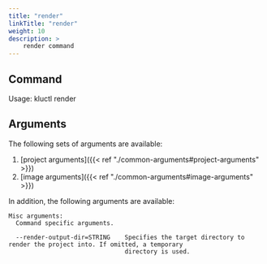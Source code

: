 ```yaml
---
title: "render"
linkTitle: "render"
weight: 10
description: >
    render command
---
```


## Command
<!-- BEGIN SECTION "render" "Usage" false -->
Usage: kluctl render

<!-- END SECTION -->

## Arguments
The following sets of arguments are available:
1. [project arguments]({{< ref "./common-arguments#project-arguments" >}})
1. [image arguments]({{< ref "./common-arguments#image-arguments" >}})

In addition, the following arguments are available:
<!-- BEGIN SECTION "render" "Misc arguments" true -->
```
Misc arguments:
  Command specific arguments.

  --render-output-dir=STRING    Specifies the target directory to render the project into. If omitted, a temporary
                                directory is used.

```
<!-- END SECTION -->